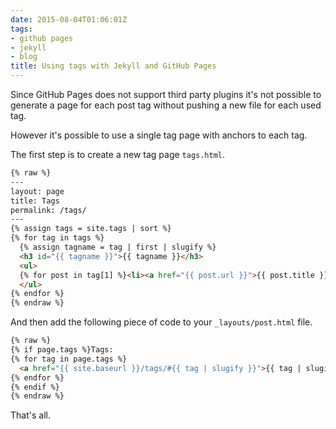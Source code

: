 ```yaml
---
date: 2015-08-04T01:06:01Z
tags:
- github pages
- jekyll
- blog
title: Using tags with Jekyll and GitHub Pages
---
```


Since GitHub Pages does not support third party plugins it's not possible to generate a page for each post tag without pushing a new file for each used tag.

However it's possible to use a single tag page with anchors to each tag.

The first step is to create a new tag page `tags.html`.

```html
{% raw %}
---
layout: page
title: Tags
permalink: /tags/
---
{% assign tags = site.tags | sort %}
{% for tag in tags %}
  {% assign tagname = tag | first | slugify %}
  <h3 id="{{ tagname }}">{{ tagname }}</h3>
  <ul>
  {% for post in tag[1] %}<li><a href="{{ post.url }}">{{ post.title }}</a></li>{% endfor %}
  </ul>
{% endfor %}
{% endraw %}
```

And then add the following piece of code to your `_layouts/post.html` file.

```html
{% raw %}
{% if page.tags %}Tags:
{% for tag in page.tags %}
  <a href="{{ site.baseurl }}/tags/#{{ tag | slugify }}">{{ tag | slugify }}</a>{% unless forloop.last %}, {% endunless %}
{% endfor %}
{% endif %}
{% endraw %}
```

That's all.
